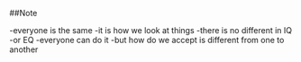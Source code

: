 ##Note

-everyone is the same
-it is how we look at things
-there is no different in IQ
-or EQ
-everyone can do it
-but how do we accept is different from one to another